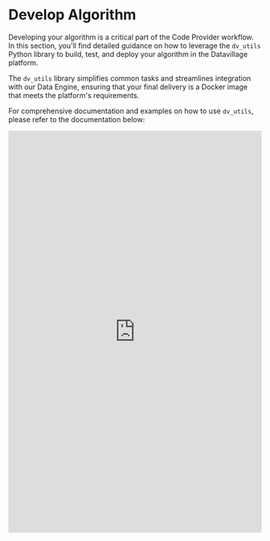 # Develop Algorithm

Developing your algorithm is a critical part of the Code Provider workflow. In this section, you'll find detailed guidance on how to leverage the `dv_utils` Python library to build, test, and deploy your algorithm in the Datavillage platform.

The `dv_utils` library simplifies common tasks and streamlines integration with our Data Engine, ensuring that your final delivery is a Docker image that meets the platform's requirements.

For comprehensive documentation and examples on how to use `dv_utils`, please refer to the documentation below:

<iframe 
  src="https://datavillage-me.github.io/dv-utils/" 
  width="100%" 
  height="800px" 
  frameBorder="0" 
  style={{ border: 0 }}
  title="dv-utils Documentation">
</iframe>
